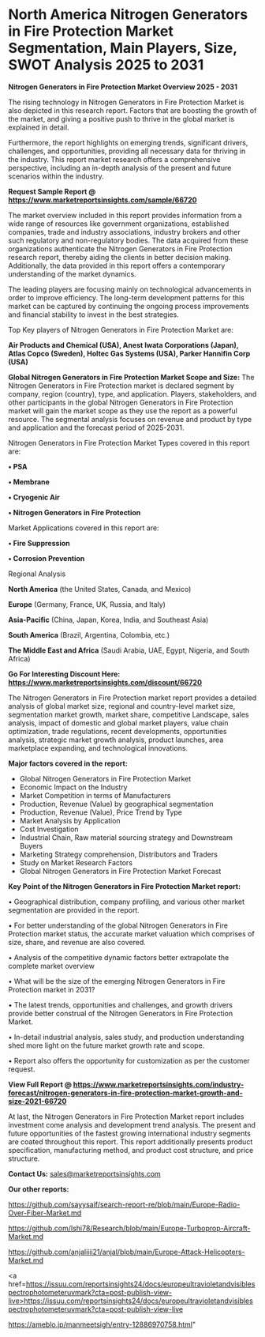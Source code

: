 # North America Nitrogen Generators in Fire Protection Market Segmentation, Main Players, Size, SWOT Analysis 2025 to 2031

<Strong> Nitrogen Generators in Fire Protection Market Overview 2025 - 2031</strong>

The rising technology in Nitrogen Generators in Fire Protection Market is also depicted in this research report. Factors that are boosting the growth of the market, and giving a positive push to thrive in the global market is explained in detail.

Furthermore, the report highlights on emerging trends, significant drivers, challenges, and opportunities, providing all necessary data for thriving in the industry. This report market research offers a comprehensive perspective, including an in-depth analysis of the present and future scenarios within the industry.

<strong>Request Sample Report @ <a href=https://www.marketreportsinsights.com/sample/66720>https://www.marketreportsinsights.com/sample/66720</a></strong>

The market overview included in this report provides information from a wide range of resources like government organizations, established companies, trade and industry associations, industry brokers and other such regulatory and non-regulatory bodies. The data acquired from these organizations authenticate the Nitrogen Generators in Fire Protection research report, thereby aiding the clients in better decision making. Additionally, the data provided in this report offers a contemporary understanding of the market dynamics.

The leading players are focusing mainly on technological advancements in order to improve efficiency. The long-term development patterns for this market can be captured by continuing the ongoing process improvements and financial stability to invest in the best strategies.

Top Key players of Nitrogen Generators in Fire Protection Market are:

<strong>Air Products and Chemical (USA), Anest Iwata Corporations (Japan), Atlas Copco (Sweden), Holtec Gas Systems (USA), Parker Hannifin Corp (USA)</strong>

<strong><b>Global Nitrogen Generators in Fire Protection Market Scope and Size:</b></strong>
The Nitrogen Generators in Fire Protection market is declared segment by company, region (country), type, and application. Players, stakeholders, and other participants in the global Nitrogen Generators in Fire Protection market will gain the market scope as they use the report as a powerful resource. The segmental analysis focuses on revenue and product by type and application and the forecast period of 2025-2031.

Nitrogen Generators in Fire Protection Market Types covered in this report are:

<strong>• PSA

• Membrane

• Cryogenic Air

• Nitrogen Generators in Fire Protection</strong>

Market Applications covered in this report are:

<strong>• Fire Suppression

• Corrosion Prevention</strong> 

Regional Analysis

<strong>North America</strong> (the United States, Canada, and Mexico)

<strong>Europe</strong> (Germany, France, UK, Russia, and Italy)

<strong>Asia-Pacific</strong> (China, Japan, Korea, India, and Southeast Asia)

<strong>South America</strong> (Brazil, Argentina, Colombia, etc.)

<strong>The Middle East and Africa</strong> (Saudi Arabia, UAE, Egypt, Nigeria, and South Africa)

<strong>Go For Interesting Discount Here: <a href=https://www.marketreportsinsights.com/discount/66720>https://www.marketreportsinsights.com/discount/66720</a></strong>

The Nitrogen Generators in Fire Protection market report provides a detailed analysis of global market size, regional and country-level market size, segmentation market growth, market share, competitive Landscape, sales analysis, impact of domestic and global market players, value chain optimization, trade regulations, recent developments, opportunities analysis, strategic market growth analysis, product launches, area marketplace expanding, and technological innovations.

<strong><b>Major factors covered in the report:</b></strong>
<ul>
  <li>Global Nitrogen Generators in Fire Protection Market </li>
  <li>Economic Impact on the Industry</li>
  <li>Market Competition in terms of Manufacturers</li>
  <li>Production, Revenue (Value) by geographical segmentation</li>
  <li>Production, Revenue (Value), Price Trend by Type</li>
  <li>Market Analysis by Application</li>
  <li>Cost Investigation</li>
  <li>Industrial Chain, Raw material sourcing strategy and Downstream Buyers</li>
  <li>Marketing Strategy comprehension, Distributors and Traders</li>
  <li>Study on Market Research Factors</li>
  <li>Global Nitrogen Generators in Fire Protection Market Forecast</li>
</ul>

<strong><b>Key Point of the Nitrogen Generators in Fire Protection Market report:</b></strong>

• Geographical distribution, company profiling, and various other market segmentation are provided in the report.

• For better understanding of the global Nitrogen Generators in Fire Protection market status, the accurate market valuation which comprises of size, share, and revenue are also covered.

• Analysis of the competitive dynamic factors better extrapolate the complete market overview

• What will be the size of the emerging Nitrogen Generators in Fire Protection market in 2031?

• The latest trends, opportunities and challenges, and growth drivers provide better construal of the Nitrogen Generators in Fire Protection Market.

• In-detail industrial analysis, sales study, and production understanding shed more light on the future market growth rate and scope.

• Report also offers the opportunity for customization as per the customer request.

<strong><b>View Full Report @ <a href=https://www.marketreportsinsights.com/industry-forecast/nitrogen-generators-in-fire-protection-market-growth-and-size-2021-66720>https://www.marketreportsinsights.com/industry-forecast/nitrogen-generators-in-fire-protection-market-growth-and-size-2021-66720</a></b></strong>


At last, the Nitrogen Generators in Fire Protection Market report includes investment come analysis and development trend analysis. The present and future opportunities of the fastest growing international industry segments are coated throughout this report. This report additionally presents product specification, manufacturing method, and product cost structure, and price structure.

<strong>Contact Us:</strong>
sales@marketreportsinsights.com

<strong>Our other reports:</strong>

<a href=https://github.com/sayysaif/search-report-re/blob/main/Europe-Radio-Over-Fiber-Market.md>https://github.com/sayysaif/search-report-re/blob/main/Europe-Radio-Over-Fiber-Market.md</a>

<a href=https://github.com/Ishi78/Research/blob/main/Europe-Turboprop-Aircraft-Market.md>https://github.com/Ishi78/Research/blob/main/Europe-Turboprop-Aircraft-Market.md</a>

<a href=https://github.com/anjaliiii21/anjal/blob/main/Europe-Attack-Helicopters-Market.md>https://github.com/anjaliiii21/anjal/blob/main/Europe-Attack-Helicopters-Market.md</a>

<a href=https://issuu.com/reportsinsights24/docs/europeultravioletandvisiblespectrophotometeruvmark?cta=post-publish-view-live>https://issuu.com/reportsinsights24/docs/europeultravioletandvisiblespectrophotometeruvmark?cta=post-publish-view-live</a>

<a href=https://ameblo.jp/manmeetsigh/entry-12886970758.html>https://ameblo.jp/manmeetsigh/entry-12886970758.html</a>"
